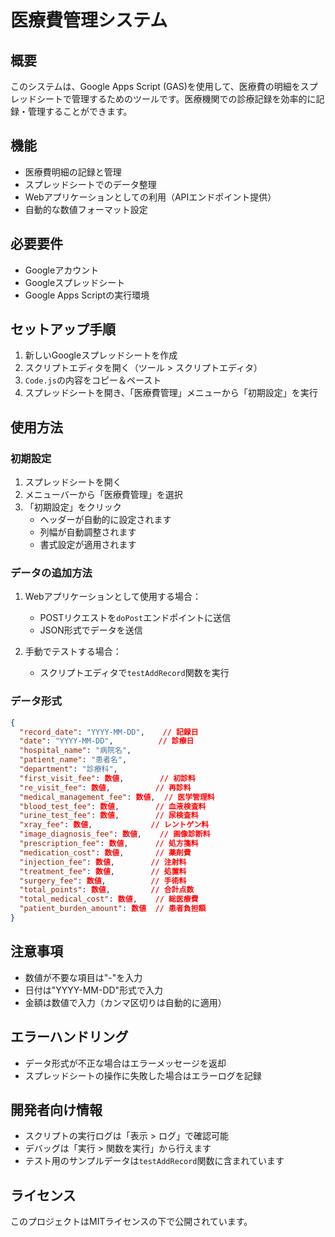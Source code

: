 # 医療費管理システム

## 概要
このシステムは、Google Apps Script (GAS)を使用して、医療費の明細をスプレッドシートで管理するためのツールです。医療機関での診療記録を効率的に記録・管理することができます。

## 機能
- 医療費明細の記録と管理
- スプレッドシートでのデータ整理
- Webアプリケーションとしての利用（APIエンドポイント提供）
- 自動的な数値フォーマット設定

## 必要要件
- Googleアカウント
- Googleスプレッドシート
- Google Apps Scriptの実行環境

## セットアップ手順
1. 新しいGoogleスプレッドシートを作成
2. スクリプトエディタを開く（ツール > スクリプトエディタ）
3. `Code.js`の内容をコピー＆ペースト
4. スプレッドシートを開き、「医療費管理」メニューから「初期設定」を実行

## 使用方法

### 初期設定
1. スプレッドシートを開く
2. メニューバーから「医療費管理」を選択
3. 「初期設定」をクリック
   - ヘッダーが自動的に設定されます
   - 列幅が自動調整されます
   - 書式設定が適用されます

### データの追加方法
1. Webアプリケーションとして使用する場合：
   - POSTリクエストを`doPost`エンドポイントに送信
   - JSON形式でデータを送信

2. 手動でテストする場合：
   - スクリプトエディタで`testAddRecord`関数を実行

### データ形式
```json
{
  "record_date": "YYYY-MM-DD",    // 記録日
  "date": "YYYY-MM-DD",          // 診療日
  "hospital_name": "病院名",
  "patient_name": "患者名",
  "department": "診療科",
  "first_visit_fee": 数値,        // 初診料
  "re_visit_fee": 数値,          // 再診料
  "medical_management_fee": 数値,  // 医学管理料
  "blood_test_fee": 数値,        // 血液検査料
  "urine_test_fee": 数値,        // 尿検査料
  "xray_fee": 数値,             // レントゲン料
  "image_diagnosis_fee": 数値,    // 画像診断料
  "prescription_fee": 数値,      // 処方箋料
  "medication_cost": 数値,       // 薬剤費
  "injection_fee": 数値,        // 注射料
  "treatment_fee": 数値,        // 処置料
  "surgery_fee": 数値,          // 手術料
  "total_points": 数値,         // 合計点数
  "total_medical_cost": 数値,    // 総医療費
  "patient_burden_amount": 数値  // 患者負担額
}
```

## 注意事項
- 数値が不要な項目は"-"を入力
- 日付は"YYYY-MM-DD"形式で入力
- 金額は数値で入力（カンマ区切りは自動的に適用）

## エラーハンドリング
- データ形式が不正な場合はエラーメッセージを返却
- スプレッドシートの操作に失敗した場合はエラーログを記録

## 開発者向け情報
- スクリプトの実行ログは「表示 > ログ」で確認可能
- デバッグは「実行 > 関数を実行」から行えます
- テスト用のサンプルデータは`testAddRecord`関数に含まれています

## ライセンス
このプロジェクトはMITライセンスの下で公開されています。 